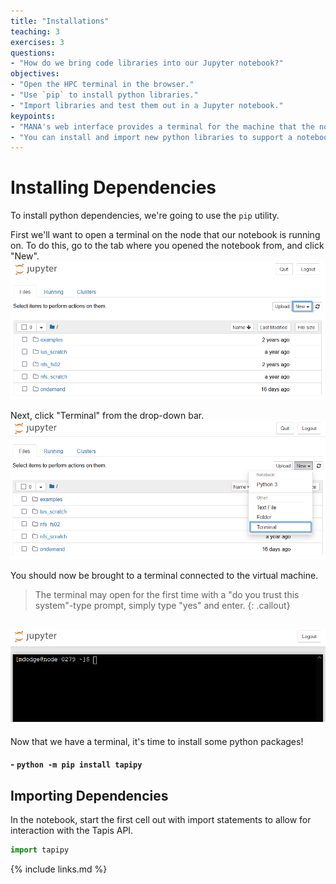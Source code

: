 ```yaml
---
title: "Installations"
teaching: 3
exercises: 3
questions:
- "How do we bring code libraries into our Jupyter notebook?"
objectives:
- "Open the HPC terminal in the browser."
- "Use `pip` to install python libraries."
- "Import libraries and test them out in a Jupyter notebook."
keypoints:
- "MANA's web interface provides a terminal for the machine that the notebook runs on."
- "You can install and import new python libraries to support a notebook."
---
```


# Installing Dependencies

To install python dependencies, we're going to use the `pip` utility.

First we'll want to open a terminal on the node that our notebook is running on.
To do this, go to the tab where you opened the notebook from, and click "New".
![Jupyter Home, "New" button selected](/fig/jupyter_home_new_outlined.png) 

Next, click "Terminal" from the drop-down bar.
![Jupyter Home, "Terminal" button selected](/fig/jupyter_home_new_terminal_outlined.png)

You should now be brought to a terminal connected to the virtual machine.

> The terminal may open for the first time with a "do you trust this system"-type prompt, simply type "yes" and enter.
{: .callout}

![Jupyter Terminal](/fig/jupyter_terminal_start.png)
---
Now that we have a terminal, it's time to install some python packages!



#### - `python -m pip install tapipy`

## Importing Dependencies
In the notebook, start the first cell out with import statements to allow for interaction with the Tapis API.  
```python
import tapipy
```


{% include links.md %}

